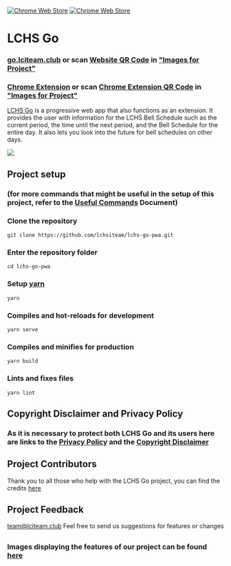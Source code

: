 [![Chrome Web Store](https://img.shields.io/chrome-web-store/v/cmmaleejnmjplfcnhojldkiejpndakad.svg)](https://chrome.google.com/webstore/detail/lchs-go/cmmaleejnmjplfcnhojldkiejpndakad)
[![Chrome Web Store](https://img.shields.io/chrome-web-store/stars/cmmaleejnmjplfcnhojldkiejpndakad.svg)](https://chrome.google.com/webstore/detail/lchs-go/cmmaleejnmjplfcnhojldkiejpndakad)
# LCHS Go
### [go.lciteam.club](https://go.lciteam.club) or scan [Website QR Code](Images%20for%20Project/QR%20Code%20for%20Website.png) in ["Images for Project"](Images%20for%20Project)
### [Chrome Extension](https://chrome.google.com/webstore/detail/lchs-go/cmmaleejnmjplfcnhojldkiejpndakad) or scan [Chrome Extension QR Code](Images%20for%20Project/QR%20Code%20for%20Chrome%20Extension.png) in ["Images for Project"](Images%20for%20Project)

[LCHS Go](https://go.lciteam.club) is a progressive web app that also functions as an extension.  It provides the user with information for the LCHS Bell Schedule such as the current period, the time until the next period, and the Bell Schedule for the entire day.  It also lets you look into the future for bell schedules on other days.

![](Images%20for%20Project/Chrome%20Web%20Store%20Page.png)

## Project setup
### (for more commands that might be useful in the setup of this project, refer to the [Useful Commands](UsefulCommands.md) Document)

### Clone the repository
```
git clone https://github.com/lchsiteam/lchs-go-pwa.git
```
### Enter the repository folder
```
cd lchs-go-pwa
```
### Setup [yarn](https://yarnpkg.com/lang/en/)
```
yarn
```
### Compiles and hot-reloads for development
```
yarn serve
```
### Compiles and minifies for production
```
yarn build
```
### Lints and fixes files
```
yarn lint
```

##
## Copyright Disclaimer and Privacy Policy
### As it is necessary to protect both LCHS Go and its users here are links to the [Privacy Policy](PrivacyPolicy.md) and the [Copyright Disclaimer](Disclaimer.md)
##

## Project Contributors
Thank you to all those who help with the LCHS Go project, you can find the credits [here](Contributors.md)

##
## Project Feedback
team@lciteam.club
Feel free to send us suggestions for features or changes

##
### Images displaying the features of our project can be found [here](Images%20for%20Project)
